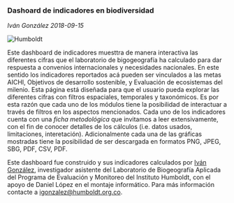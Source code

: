 

### Dashoard de indicadores en biodiversidad
*Iván González*
*2018-09-15*


![Humboldt](www/humboldt-02-green.png)

Este dashboard de indicadores muesttra de manera interactiva las diferentes cifras que el laboratorio de bigogeografía ha calculado para dar respuesta a convenios internacionales y necesidades nacionales. En este sentido los indicadores reportados acá pueden ser vinculados a las metas AICHI, Objetivos de desarrollo sostenible, y Evaluación de ecosistemas del milenio.
Esta página está diseñada para que el usuario pueda explorar las diferentes cifras con filtros espaciales, temporales y taxonómicos. Es por esta razón que cada uno de los módulos tiene la posibilidad de interactuar a través de filtros en los aspectos mencionados. Cada uno de los indicadores cuenta con una *ficha metodológica* que invitamos a leer extensivamente, con el fin de conocer detalles de los cálculos (i.e. datos usados, limitaciones, interetación). Adicionalmente cada una de las gráficas mostradas tiene la posibilidad de ser descargada en formatos PNG, JPEG, SBG, PDF, CSV, PDF.

Este dashboard fue construido y sus indicadores calculados por [Iván González](https://www.researchgate.net/profile/Ivan_Gonzalez15), investigador asistente del Laboratorio de Biogeografía Aplicada del Programa de Evaluación y Monitoreo del Instituto Humboldt, con el apoyo de Daniel López en el montaje informático.
Para más información contacte a igonzalez@humboldt.org.co.


